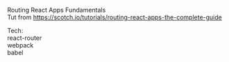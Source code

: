 Routing React Apps Fundamentals  
Tut from https://scotch.io/tutorials/routing-react-apps-the-complete-guide  

Tech:  
react-router  
webpack  
babel    
